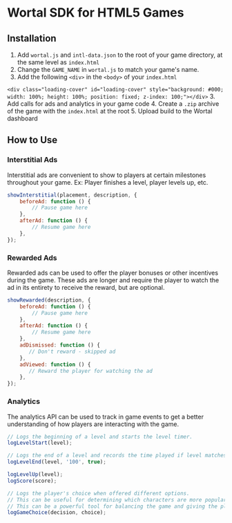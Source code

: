 # Wortal SDK for HTML5 Games

## Installation
1. Add `wortal.js` and `intl-data.json` to the root of your game directory, at the same level as `index.html`
2. Change the `GAME_NAME` in `wortal.js` to match your game's name.
3. Add the following `<div>` in the `<body>` of your `index.html`

`<div class="loading-cover" id="loading-cover" style="background: #000; width: 100%; height: 100%; position: fixed; z-index: 100;"></div>`
3. Add calls for ads and analytics in your game code
4. Create a `.zip` archive of the game with the `index.html` at the root
5. Upload build to the Wortal dashboard

## How to Use

### Interstitial Ads
Interstitial ads are convenient to show to players at certain milestones throughout your game. Ex: Player finishes a level, player levels up, etc.

```js
showInterstitial(placement, description, {
    beforeAd: function () {
        // Pause game here
    },
    afterAd: function () {
        // Resume game here
    },
});
```

### Rewarded Ads
Rewarded ads can be used to offer the player bonuses or other incentives during the game. These ads are longer and require the player to watch the ad in its entirety to receive the reward, but are optional.

```js
showRewarded(description, {
    beforeAd: function () {
        // Pause game here
    },
    afterAd: function () {
        // Resume game here
    },
    adDismissed: function () {
       // Don't reward - skipped ad
    },
    adViewed: function () {
       // Reward the player for watching the ad
    },
});
```

### Analytics
The analytics API can be used to track in game events to get a better understanding of how players are interacting with the game.

```js
// Logs the beginning of a level and starts the level timer.
logLevelStart(level);

// Logs the end of a level and records the time played if level matches the last logLevelStart call.
logLevelEnd(level, '100', true);

logLevelUp(level);
logScore(score);

// Logs the player's choice when offered different options.
// This can be useful for determining which characters are more popular, or paths are more commonly taken, etc.
// This can be a powerful tool for balancing the game and giving the players more of what they enjoy.
logGameChoice(decision, choice);
```
